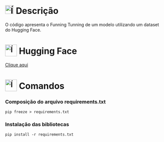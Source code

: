 # <img src="https://github.com/user-attachments/assets/caabfdf0-0f9e-44a3-8200-c6579fe87887" alt="Ícone de descrição" width="28"> Descrição
O código apresenta o Funning Tunning de um modelo utilizando um dataset do Hugging Face.

# <sub><img src="https://img.icons8.com/?size=100&id=sop9ROXku5bb&format=png&color=000000" alt="Ícone do Hugging Face" width="38"></sub> Hugging Face
[Clique aqui](https://huggingface.co/datasets/hate-speech-portuguese/hate_speech_portuguese)

# <sub><img src="https://img.icons8.com/?size=100&id=bZoXV352o6fX&format=png&color=000000" alt="Ícone do terminal" width="38"></sub> Comandos
### Composição do arquivo requirements.txt
```
pip freeze > requirements.txt
```

### Instalação das bibliotecas
```
pip install -r requirements.txt
```
